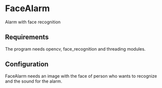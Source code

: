 # FaceAlarm

Alarm with face recognition

## Requirements

The program needs opencv, face_recognition and threading modules.

## Configuration

FaceAlarm needs an image with the face of person who wants to recognize and the sound for the alarm.
